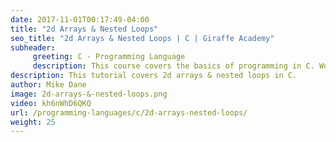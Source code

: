 ```yaml
---
date: 2017-11-01T00:17:49-04:00
title: "2d Arrays & Nested Loops"
seo_title: "2d Arrays & Nested Loops | C | Giraffe Academy"
subheader:
     greeting: C - Programming Language
     description: This course covers the basics of programming in C. Work your way through the videos and we'll teach you everything you need to know to start your programming journey!
description: This tutorial covers 2d arrays & nested loops in C.
author: Mike Dane
image: 2d-arrays-&-nested-loops.png
video: kh6nWhD6QKQ
url: /programming-languages/c/2d-arrays-nested-loops/
weight: 25
---
```

